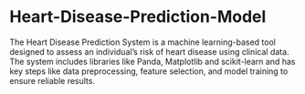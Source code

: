 # Heart-Disease-Prediction-Model
The Heart Disease Prediction System is a machine learning-based tool designed to assess an individual’s risk of heart disease using clinical data.  The system includes libraries like Panda, Matplotlib and scikit-learn and has key steps like data preprocessing, feature selection, and model training to ensure reliable results.
